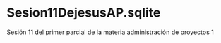 # Sesion11DejesusAP.sqlite
Sesión 11 del primer parcial de la materia administración de proyectos 1 

